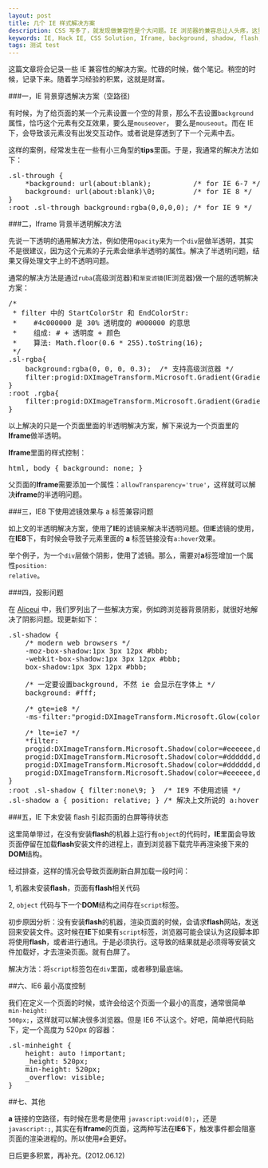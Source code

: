 ```yaml
---
layout: post
title: 几个 IE 样式解决方案
description: CSS 写多了，就发现做兼容性是个大问题。IE 浏览器的兼容总让人头疼，这里简单分享几个工作笔记。
keywords: IE, Hack IE, CSS Solution, Iframe, background, shadow, flash, script
tags: 测试 test
---
```


这篇文章将会记录一些 IE 兼容性的解决方案。忙碌的时候，做个笔记。稍空的时候，记录下来。随着学习经验的积累，这就是财富。

###一，IE 背景穿透解决方案（空路径)

有时候，为了给页面的某一个元素设置一个空的背景，那么不去设置<code class="v-code">background</code>属性，恰巧这个元素有交互效果，要么是<code class="v-code">mouseover</code>， 要么是<code class="v-code">mouseout</code>。而在 IE 下，会导致该元素没有出发交互动作。或者说是穿透到了下一个元素中去。

这样的案例，经常发生在一些有小三角型的**tips**里面。于是，我通常的解决方法如下：

<pre class="css" name="colorcode">
.sl-through {
	*background: url(about:blank);      	/* for IE 6-7 */
	background: url(about:blank)\0;			/* for IE 8 */
}
:root .sl-through background:rgba(0,0,0,0); /* for IE 9 */
</pre>


###二，Iframe 背景半透明解决方法

先说一下透明的通用解决方法，例如使用<code class="v-code">Opacity</code>来为一个<code class="v-code">div</code>层做半透明，其实不是很建议，因为这个元素的子元素会继承半透明的属性。解决了半透明问题，结果又得处理文字上的不透明问题。

通常的解决方法是通过<code class="v-code">ruba</code>(高级浏览器)和<code class="v-code">渐变滤镜</code>(IE浏览器)做一个层的透明解决方案：

<pre class="css" name="colorcode">
/*
 * filter 中的 StartColorStr 和 EndColorStr:
 *    #4c000000 是 30% 透明度的 #000000 的意思
 *    组成: # + 透明度 + 颜色
 *    算法: Math.floor(0.6 * 255).toString(16);
 */
.sl-rgba{
    background:rgba(0, 0, 0, 0.3);	/* 支持高级浏览器 */
    filter:progid:DXImageTransform.Microsoft.Gradient(GradientType=0, StartColorStr='#4c000000', EndColorStr='#4c000000'); /* for IE */
}
:root .rgba{
    filter:progid:DXImageTransform.Microsoft.Gradient(GradientType=0, StartColorStr='#00000000', EndColorStr='#00000000'); /* for IE9 */ 
}
</pre>

以上解决的只是一个页面里面的半透明解决方案，解下来说为一个页面里的**Iframe**做半透明。

**Iframe**里面的样式控制：

<pre class="css" name="colorcode">
html, body { background: none; }
</pre>

父页面的**Iframe**需要添加一个属性：<code class="v-code">allowTransparency='true'</code>，这样就可以解决**iframe**的半透明问题。


###三，IE8 下使用滤镜效果与 a 标签兼容问题

如上文的半透明解决方案，使用了**IE**的滤镜来解决半透明问题。但**IE**滤镜的使用，在**IE8**下，有时候会导致子元素里面的 **a** 标签链接没有<code class="v-code">a:hover</code>效果。

举个例子，为一个<code class="v-code">div</code>层做个阴影，使用了滤镜。那么，需要对**a**标签增加一个属性<code class="v-code">position: relative</code>。

###四，投影问题

在 <a href="http://www.aliceui.com" target="_blank" title="aliceui">Aliceui</a> 中，我们罗列出了一些解决方案，例如跨浏览器背景阴影，就很好地解决了阴影问题。现更新如下：

<pre class="css" name="colorcode">
.sl-shadow {
	/* modern web browsers */
	-moz-box-shadow:1px 3px 12px #bbb;
	-webkit-box-shadow:1px 3px 12px #bbb;
	box-shadow:1px 3px 12px #bbb;

	/* 一定要设置background, 不然 ie 会显示在字体上 */
	background: #fff;

	/* gte=ie8 */
	-ms-filter:"progid:DXImageTransform.Microsoft.Glow(color=#aaaaaa,strength=3) progid:DXImageTransform.Microsoft.Shadow(color=#eeeeee,direction=0,strength=6) progid:DXImageTransform.Microsoft.Shadow(color=#dddddd,direction=90,strength=10) progid:DXImageTransform.Microsoft.Shadow(color=#dddddd,direction=180,strength=6) progid:DXImageTransform.Microsoft.Shadow(color=#eeeeee,direction=270,strength=6)";

	/* lte=ie7 */
	*filter:
    progid:DXImageTransform.Microsoft.Shadow(color=#eeeeee,direction=0,strength=7)
    progid:DXImageTransform.Microsoft.Shadow(color=#dddddd,direction=90,strength=10)
    progid:DXImageTransform.Microsoft.Shadow(color=#dddddd,direction=180,strength=10)
    progid:DXImageTransform.Microsoft.Shadow(color=#eeeeee,direction=270,strength=7);
}
:root .sl-shadow { filter:none\9; }  /* IE9 不使用滤镜 */
.sl-shadow a { position: relative; } /* 解决上文所说的 a:hover 问题 */
</pre>

###五，IE 下未安装 flash 引起页面的白屏等待状态

这里简单带过，在没有安装**flash**的机器上运行有<code class="v-code">object</code>的代码时，**IE**里面会导致页面停留在加载**flash**安装文件的进程上，直到浏览器下载完毕再渲染接下来的**DOM**结构。

经过排查，这样的情况会导致页面刷新白屏加载一段时间：

1, 机器未安装**flash**，页面有**flash**相关代码
	
2, <code class="v-code">object</code> 代码与下一个**DOM**结构之间存在<code class="v-code">script</code>标签。
	
初步原因分析：没有安装**flash**的机器，渲染页面的时候，会请求**flash**网站，发送回来安装文件。这时候在**IE**下如果有<code class="v-code">script</code>标签，浏览器可能会误认为这段脚本即将使用**flash**，或者进行通讯。于是必须执行。这导致的结果就是必须得等安装文件加载好，才去渲染页面。就有白屏了。

解决方法：将<code class="v-code">script</code>标签包在<code class="v-code">div</code>里面，或者移到最底端。

##六、IE6 最小高度控制

我们在定义一个页面的时候，或许会给这个页面一个最小的高度，通常很简单<code class="v-code">min-height: 500px;</code>，这样就可以解决很多浏览器。但是 IE6 不认这个。好吧，简单把代码贴下，定一个高度为 520px 的容器：

<pre class="css" name="colorcode">
.sl-minheight {
    height: auto !important;
    _height: 520px;
    min-height: 520px;
	_overflow: visible;
}
</pre>

##七、其他

**a** 链接的空路径，有时候在思考是使用 <code class="v-code">javascript:void(0);</code>，还是<code class="v-code">javascript:;</code>, 其实在有**Iframe**的页面，这两种写法在**IE6**下，触发事件都会阻塞页面的渲染进程的。所以使用<code class="v-code">#</code>会更好。

日后更多积累，再补充。(2012.06.12)





